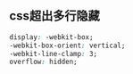 ## css超出多行隐藏

```css
display: -webkit-box;
-webkit-box-orient: vertical;
-webkit-line-clamp: 3;
overflow: hidden;
```